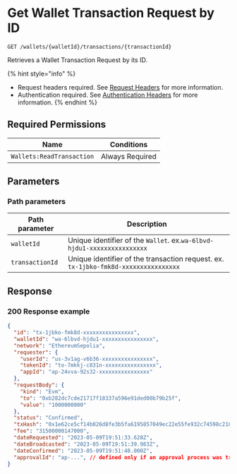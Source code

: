 # Get Wallet Transaction Request by ID

`GET /wallets/{walletId}/transactions/{transactionId}`

Retrieves a Wallet Transaction Request by its ID.

{% hint style="info" %}
* Request headers required. See [Request Headers](../../getting-started/request-headers.md) for more information.
* Authentication required. See [Authentication Headers](../../getting-started/request-headers.md#authentication-headers) for more information.
{% endhint %}

## Required Permissions

| Name                      | Conditions      |
| ------------------------- | --------------- |
| `Wallets:ReadTransaction` | Always Required |

## Parameters <a href="#request-example.1" id="request-example.1"></a>

### Path parameters <a href="#path-parameters" id="path-parameters"></a>

| Path parameter  | Description                                                                         |
| --------------- | ----------------------------------------------------------------------------------- |
| `walletId`      | Unique identifier of the `Wallet`. ex.`wa-6lbvd-hjdu1-xxxxxxxxxxxxxxxx`             |
| `transactionId` | Unique identifier of the transaction request. ex. `tx-1jbko-fmk8d-xxxxxxxxxxxxxxxx` |

## Response <a href="#response" id="response"></a>

### 200 Response example <a href="#response-example" id="response-example"></a>

```json
{
  "id": "tx-1jbko-fmk8d-xxxxxxxxxxxxxxxx",
  "walletId": "wa-6lbvd-hjdu1-xxxxxxxxxxxxxxxx",
  "network": "EthereumSepolia",
  "requester": {
    "userId": "us-3v1ag-v6b36-xxxxxxxxxxxxxxxx",
    "tokenId": "to-7mkkj-c831n-xxxxxxxxxxxxxxxx",
    "appId": "ap-24vva-92s32-xxxxxxxxxxxxxxxx"
  },
  "requestBody": {
    "kind": "Evm",
    "to": "0xb282dc7cde21717f18337a596e91ded00b79b25f",
    "value": "1000000000"
  },
  "status": "Confirmed",
  "txHash": "0x1e62ce5cf14b026d8fe3b5fa6195857049ec22e55fe932c74598c21866c07f14",
  "fee": "31500000147000",
  "dateRequested": "2023-05-09T19:51:33.628Z",
  "dateBroadcasted": "2023-05-09T19:51:39.983Z",
  "dateConfirmed": "2023-05-09T19:51:48.000Z",
  "approvalId": "ap-...", // defined only if an approval process was triggered as the result of a policy ("status" will be "Pending" then)
}
```
